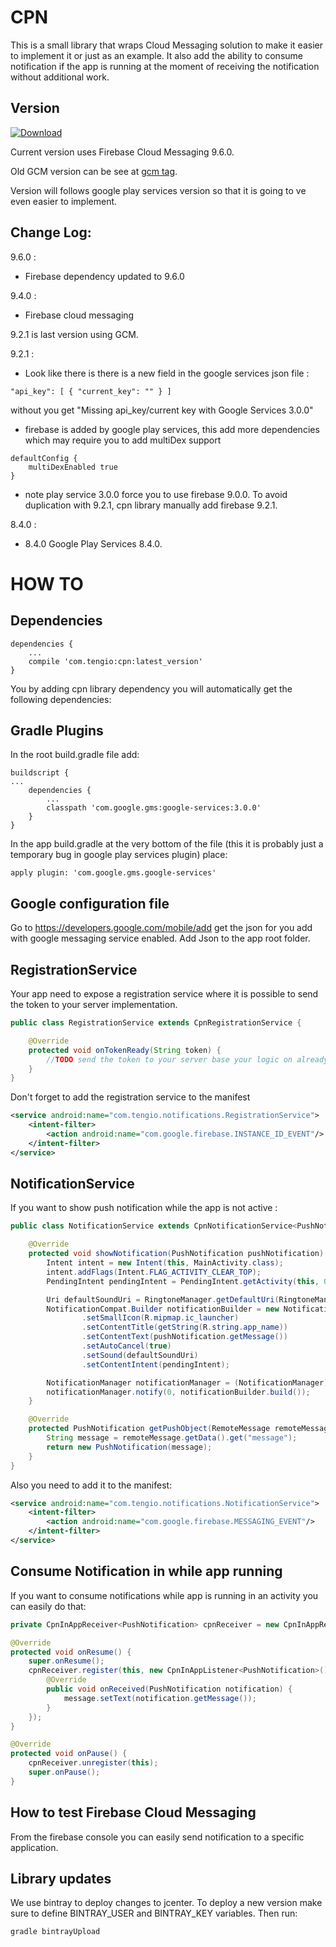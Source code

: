 CPN
===

This is a small library that wraps Cloud Messaging solution to make it easier to implement it or just as an example.
It also add the ability to consume notification if the app is running at the moment of receiving the notification 
without additional work.

Version
-------

[ ![Download](https://api.bintray.com/packages/tengioltd/maven/cpn/images/download.svg) ](https://bintray.com/tengioltd/maven/cpn/_latestVersion)

Current version uses Firebase Cloud Messaging 9.6.0.

Old GCM version can be see at [gcm tag](https://github.com/Tengio/cpn/tree/gcm).

Version will follows google play services version so that it is going to ve even easier to implement.


Change Log:
-----------

9.6.0 :

- Firebase dependency updated to 9.6.0

9.4.0 :

- Firebase cloud messaging


9.2.1 is last version using GCM.

9.2.1 :

- Look like there is there is a new field in the google services json file :
```
"api_key": [ { "current_key": "" } ]
```
without you get "Missing api_key/current key with Google Services 3.0.0"
- firebase is added by google play services, this add more dependencies which may require you to add multiDex support
```
defaultConfig {
    multiDexEnabled true
}
```
- note play service 3.0.0 force you to use firebase 9.0.0. To avoid duplication with 9.2.1, cpn library manually add firebase 9.2.1.

8.4.0 :

- 8.4.0 Google Play Services 8.4.0.


HOW TO
======

Dependencies
------------

```
dependencies {
    ...
    compile 'com.tengio:cpn:latest_version'
}
```

You by adding cpn library dependency you will automatically get the following dependencies:

Gradle Plugins
--------------

In the root build.gradle file add: 
```
buildscript {
...
    dependencies {
        ...
        classpath 'com.google.gms:google-services:3.0.0'
    }
}
```
In the app build.gradle at the very bottom of the file (this it is probably just a temporary bug in google play 
services plugin) place:
```
apply plugin: 'com.google.gms.google-services'
```

Google configuration file
-------------------------

Go to https://developers.google.com/mobile/add get the json for you add with google messaging service enabled.
Add Json to the app root folder.


RegistrationService
-------------------

Your app need to expose a registration service where it is possible to send the token to your server implementation.
```java
public class RegistrationService extends CpnRegistrationService {

    @Override
    protected void onTokenReady(String token) {
        //TODO send the token to your server base your logic on alreadyRegistered flag
    }
}
```

Don't forget to add the registration service to the manifest

```xml
<service android:name="com.tengio.notifications.RegistrationService">
    <intent-filter>
        <action android:name="com.google.firebase.INSTANCE_ID_EVENT"/>
    </intent-filter>
</service>
```

 
NotificationService
-------------------

If you want to show push notification while the app is not active :
```java
public class NotificationService extends CpnNotificationService<PushNotification> {

    @Override
    protected void showNotification(PushNotification pushNotification) {
        Intent intent = new Intent(this, MainActivity.class);
        intent.addFlags(Intent.FLAG_ACTIVITY_CLEAR_TOP);
        PendingIntent pendingIntent = PendingIntent.getActivity(this, 0, intent, PendingIntent.FLAG_ONE_SHOT);

        Uri defaultSoundUri = RingtoneManager.getDefaultUri(RingtoneManager.TYPE_NOTIFICATION);
        NotificationCompat.Builder notificationBuilder = new NotificationCompat.Builder(this)
                .setSmallIcon(R.mipmap.ic_launcher)
                .setContentTitle(getString(R.string.app_name))
                .setContentText(pushNotification.getMessage())
                .setAutoCancel(true)
                .setSound(defaultSoundUri)
                .setContentIntent(pendingIntent);

        NotificationManager notificationManager = (NotificationManager) getSystemService(Context.NOTIFICATION_SERVICE);
        notificationManager.notify(0, notificationBuilder.build());
    }

    @Override
    protected PushNotification getPushObject(RemoteMessage remoteMessage) {
        String message = remoteMessage.getData().get("message");
        return new PushNotification(message);
    }
}
```
 
Also you need to add it to the manifest:
```xml
<service android:name="com.tengio.notifications.NotificationService">
    <intent-filter>
        <action android:name="com.google.firebase.MESSAGING_EVENT"/>
    </intent-filter>
</service>
```

Consume Notification in while app running
-----------------------------------------

If you want to consume notifications while app is running in an activity you can easily do that:

```java
private CpnInAppReceiver<PushNotification> cpnReceiver = new CpnInAppReceiver<>();

@Override
protected void onResume() {
    super.onResume();
    cpnReceiver.register(this, new CpnInAppListener<PushNotification>() {
        @Override
        public void onReceived(PushNotification notification) {
            message.setText(notification.getMessage());
        }
    });
}

@Override
protected void onPause() {
    cpnReceiver.unregister(this);
    super.onPause();
}
```

How to test Firebase Cloud Messaging
------------------------------------

From the firebase console you can easily send notification to a specific application.


Library updates
---------------

We use bintray to deploy changes to jcenter. To deploy a new version make sure to define BINTRAY_USER and BINTRAY_KEY
 variables. Then run:
 
```
gradle bintrayUpload
```




